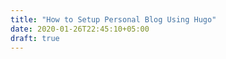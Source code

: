 ```yaml
---
title: "How to Setup Personal Blog Using Hugo"
date: 2020-01-26T22:45:10+05:00
draft: true
---
```


